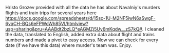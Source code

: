 Hristo Grozev provided with all the data he has about Navalniy's murders flights and train trips for several years here 
https://docs.google.com/spreadsheets/d/15sc-1U-M2NF5iwN6aSwgF-6vqCH-BQs6eFPWoWh85VI/htmlview?usp=sharing&pru=AAABdt2bzLQ*eAGMZj5Uy6mKqdw__zS7kQ#. 
I cleaned the data, translated to English, added extra data about flight and trains numbers and made a pivot to easy access. 
Now we can check for every date (if we have this data) where murder's team was. 
Enjoy.
